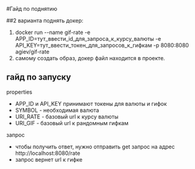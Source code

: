#Гайд по поднятию

##2 варианта поднять докер:
1. docker run --name gif-rate -e APP_ID=тут_ввести_id_для_запроса_к_курсу_валюты -e API_KEY=тут_ввести_токен_для_запросов_к_гифкам -p 8080:8080 agiev/gif-rate
2. самому создать образ, докер файл находится в проекте.

## гайд по запуску
properties
* APP_ID и API_KEY принимают токены для валюты и гифок
* SYMBOL - необходимая валюта
* URI_RATE - базовый url к курсу валюты
* URI_GIF - базовый url к рандомным гифкам

запрос
* чтобы получить ответ, нужно отправить get запрос на адрес http://localhost:8080/rate
* запрос вернет url к гифке
